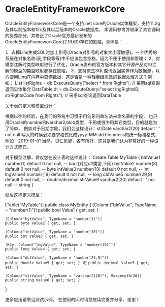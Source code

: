 # OracleEntityFrameworkCore

OracleEntityFrameworkCore是一个支持.net core的Oracle实体框架，支持11.2g及其以前版本和12c及其以后版本的Oracle数据库。
本源码参考并继承了其它源码的优秀部分，并修正了Oracle官方最新发布的OracleEntityFrameworkCore(2.19.60)存在的缺陷。具体是：

1、去掉Linq生成SQL时加上引号(Oracle对引号的对象大小写敏感)，一个优秀的系统在对象名称(表,字段等等)中不应该包含空格，因为不便于使用和管理；
2、对模型注解时类型映射进行了优化，Oracle发布的官方版本和其它开源产品对带注解的模型的类型映射都存在缺陷。
3、支持原生SQL查询返回实体作为数据源，以方便用Linq在内存中查询数据，这是否是一种轻量级高效的数据处理方式？例如：
List<Rights> listRights = db.ExecuteQuery<Rights>("select * from Rights"); // 采用sql查询返回实体集合
DataTable dt = db.ExecuteQuery("select lngRightsID, strRightsCode from Rights"); // 采用sql查询返回DataTable

关于表的定义和模型设计：

根据以往的经验，在我们的系统中习惯于用匈牙利命名法来命名表的字段，
也只用Oracle的number和varchar2,blob类型，不用或很少用其它类型，目的就是为了简单，
例如对于日期字段，我们会这样设计：strDate  varchar2(20) default ' ' not null
写入的时候必须要求格式化成yyyy-MM-dd hh:mm:ss的统一标准格式，例如：2019-01-01
当然，见仁见智，各有所好，这只是我们认为非常好的一种设计方式而已。

对于模型注解，建议您在设计表时这样设计：
Create Table MyTable
{
   blnValue1  number(1)        default 0   not null, -- bool(对应c#类型,下同)
   bytValue2  number(3)        default 0   not null, -- byte
   intValue3  number(10)       default 0   not null, -- int
   lngValue4  number(19)      default 0   not null, -- long
   dblValue5 number(29,9)    default 0   not null, -- double/decimal
   strValue6  varchar2(20)      default ' ' not null  -- string
}

然后这样定义模型：

[Table("MyTable")]
public class MyEntity
{
    [Column("blnValue", TypeName = "number(1)")]
    public bool Value1 { get; set; }
    
    [Column("bytValue", TypeName = "number(3)")]
    public byte Value2 { get; set; }
    
    [Column("intValue", TypeName = "number(10)")]
    public int Value3 { get; set; }
    
    [Key, Column("lngValue", TypeName = "number(19)")]
    public long Value4 { get; set; }
    
    [Column("dblValue", TypeName = "number(29,9)")]
    public double Value5 { get; set; } 或 public decimal Value5 { get; set; } 
    
    [Column("strValue", TypeName = "varchar2(20)"), MaxLength(20)]
    public string Value6 { get; set; }
}

更多应用请参见测试示例。
在使用的同时请您继续完善并分享，谢谢！